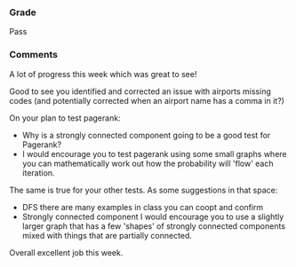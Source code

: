 ### Grade
Pass

### Comments
A lot of progress this week which was great to see!

Good to see you identified and corrected an issue with airports missing codes (and potentially corrected when an airport name has a comma in it?)

On your plan to test pagerank:
- Why is a strongly connected component going to be a good test for Pagerank?
- I would encourage you to test pagerank using some small graphs where you can mathematically work out how the probability will 'flow' each iteration.

The same is true for your other tests. As some suggestions in that space:
- DFS there are many examples in class you can coopt and confirm
- Strongly connected component I would encourage you to use a slightly larger graph that has a few 'shapes' of strongly connected components mixed with things that are partially connected.

Overall excellent job this week.